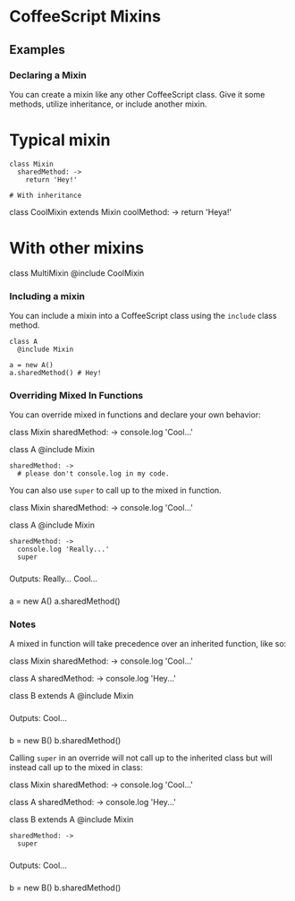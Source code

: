 # CoffeeScript Mixins

## Examples

### Declaring a Mixin

You can create a mixin like any other CoffeeScript class.  Give it some methods, utilize inheritance, or include another mixin.

  # Typical mixin
    class Mixin
      sharedMethod: ->
        return 'Hey!'
        
    # With inheritance
  class CoolMixin extends Mixin
    coolMethod: ->
      return 'Heya!'
      
  # With other mixins
  class MultiMixin
    @include CoolMixin

### Including a mixin

You can include a mixin into a CoffeeScript class using the `include` class method.

    class A
      @include Mixin

    a = new A()
    a.sharedMethod() # Hey!
    
### Overriding Mixed In Functions

You can override mixed in functions and declare your own behavior:

  class Mixin
    sharedMethod: ->
      console.log 'Cool…'
      
  class A
    @include Mixin
    
    sharedMethod: ->
      # please don't console.log in my code.

You can also use `super` to call up to the mixed in function.

  class Mixin
    sharedMethod: ->
      console.log 'Cool...'
  
  class A
    @include Mixin
  
    sharedMethod: ->
      console.log 'Really...'
      super
  
  ###
  Outputs:
    Really…
    Cool…
  ###
  a = new A()
  a.sharedMethod() 
  
### Notes

A mixed in function will take precedence over an inherited function, like so:

  class Mixin
    sharedMethod: ->
      console.log 'Cool...'
  
  class A
    sharedMethod: ->
      console.log 'Hey...'
  
  class B extends A
    @include Mixin
  
  ###
  Outputs:
      Cool...
  ###
  b = new B()
  b.sharedMethod()
  
Calling `super` in an override will not call up to the inherited class but will instead call up to the mixed in class:

  class Mixin
    sharedMethod: ->
      console.log 'Cool...'
  
  class A
    sharedMethod: ->
      console.log 'Hey...'
  
  class B extends A
    @include Mixin
  
    sharedMethod: ->
      super
  
  ###
  Outputs:
      Cool...
  ###
  b = new B()
  b.sharedMethod()